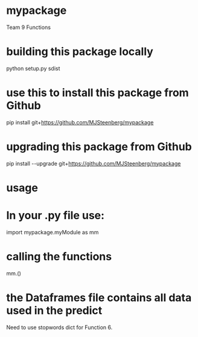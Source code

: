 # mypackage
Team 9 Functions

# building this package locally
python setup.py sdist

# use this to install this package from Github
pip install git+https://github.com/MJSteenberg/mypackage

# upgrading this package from Github
pip install --upgrade git+https://github.com/MJSteenberg/mypackage

# usage
# In your .py file use:
import mypackage.myModule as mm

# calling the functions
mm.<functionname>(<parameters>)

# the Dataframes file contains all data used in the predict
Need to use stopwords dict for Function 6.
